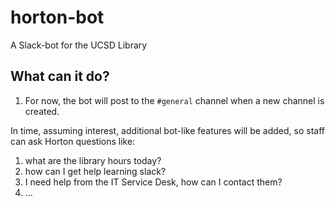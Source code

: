 # horton-bot
A Slack-bot for the UCSD Library

## What can it do?

1. For now, the bot will post to the `#general` channel when a new channel is created.

In time, assuming interest, additional bot-like features will be added, so staff can ask Horton questions like:

1. what are the library hours today?
2. how can I get help learning slack?
3. I need help from the IT Service Desk, how can I contact them?
4. ...
